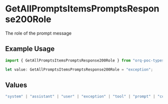 # GetAllPromptsItemsPromptsResponse200Role

The role of the prompt message

## Example Usage

```typescript
import { GetAllPromptsItemsPromptsResponse200Role } from "orq-poc-typescript-multi-env-version/models/operations";

let value: GetAllPromptsItemsPromptsResponse200Role = "exception";
```

## Values

```typescript
"system" | "assistant" | "user" | "exception" | "tool" | "prompt" | "correction" | "expected_output"
```